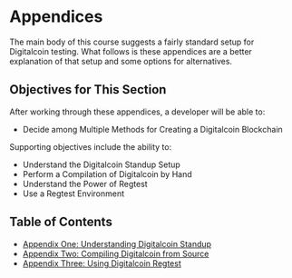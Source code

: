 # Appendices

The main body of this course suggests a fairly standard setup for Digitalcoin testing. What follows is these appendices are a better explanation of that setup and some options for alternatives.

## Objectives for This Section

After working through these appendices, a developer will be able to:

   * Decide among Multiple Methods for Creating a Digitalcoin Blockchain
   
Supporting objectives include the ability to:

   * Understand the Digitalcoin Standup Setup
   * Perform a Compilation of Digitalcoin by Hand
   * Understand the Power of Regtest
   * Use a Regtest Environment
   
## Table of Contents

   * [Appendix One: Understanding Digitalcoin Standup](A1_0_Understanding_Bitcoin_Standup.md)
   * [Appendix Two: Compiling Digitalcoin from Source](A2_0_Compiling_Bitcoin_from_Source.md)
   * [Appendix Three: Using Digitalcoin Regtest](A3_0_Using_Bitcoin_Regtest.md)
